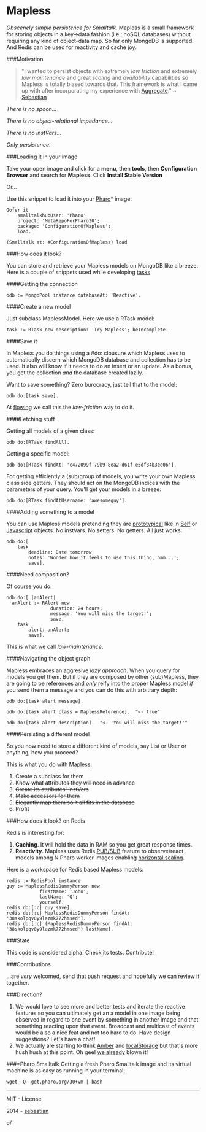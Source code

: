 Mapless
=======

*Obscenely simple persistence for Smalltalk.* Mapless is a small framework for storing objects in a key->data fashion (i.e.: noSQL databases) without requiring any kind of object-data map.  So far only MongoDB is supported. And Redis can be used for reactivity and cache joy.

###Motivation
> "I wanted to persist objects with extremely *low friction* and extremely *low maintenance* and great *scaling* and *availability* capabilities so Mapless is totally biased towards that. This framework is what I came up with after incorporating my experience with [Aggregate](https://github.com/sebastianconcept/Aggregate)." ~ [Sebastian](http://about.me/sebastianconcept)

*There is no spoon...*

*There is no object-relational impedance...*

*There is no instVars...*

*Only persistence*.

###Loading it in your image 

Take your open image and click for a **menu**, then **tools**, then **Configuration Browser** and search for **Mapless**. Click **Install Stable Version**

Or...

Use this snippet to load it into your [Pharo](http://www.pharo-project.org/home)* image:

    Gofer it 
		smalltalkhubUser: 'Pharo'
		project: 'MetaRepoForPharo30'; 
		package: 'ConfigurationOfMapless';
		load.
	
    (Smalltalk at: #ConfigurationOfMapless) load

###How does it look?

You can store  and retrieve your Mapless models on MongoDB like a breeze. Here is a couple of snippets used while developing [tasks](http://tasks.flowingconcept.com)

####Getting the connection

    odb := MongoPool instance databaseAt: 'Reactive'.
    
####Create a new model

Just subclass MaplessModel. Here we use a RTask model:    task := RTask new description: 'Try Mapless'; beIncomplete.####Save it

In Mapless you do things using a #do: clousure which Mapless uses to automatically discern which MongoDB database and collection has to be used. It also will know if it needs to do an insert or an update. As a bonus, you get the collection *and* the database created lazily. 

Want to save something? Zero burocracy, just tell that to the model:
    odb do:[task save].At [flowing](http://flowingconcept.com) we call this the *low-friction* way to do it.####Fetching stuffGetting all models of a given class:
    odb do:[RTask findAll].Getting a specific model:
    odb do:[RTask findAt: 'c472099f-79b9-8ea2-d61f-e5df34b3ed06'].For getting efficiently a (sub)group of models, you write your own Mapless class side getters. They should act on the MongoDB indices with the parameters of your query. You'll get your models in a breeze:    odb do:[RTask findAtUsername: 'awesomeguy'].####Adding something to a modelYou can use Mapless models pretending they are [prototypical](http://en.wikipedia.org/wiki/Prototype-based_programming) like in [Self](http://en.wikipedia.org/wiki/Self_(programming_language)) or [Javascript](http://en.wikipedia.org/wiki/JavaScript) objects. No instVars. No setters. No getters. All just works:    odb do:[
    	task 
    		deadline: Date tomorrow; 
    		notes: 'Wonder how it feels to use this thing, hmm...';
    		save].####Need composition? 

Of course you do:
    odb do:[ |anAlert|
      anAlert := RAlert new 
      				duration: 24 hours;
      				message: 'You will miss the target!';
      				save.
    	task 
    		alert: anAlert;
    		save].This is what [we](http://flowingconcept.com) call *low-maintenance*.
####Navigating the object graph
Mapless embraces an aggresive *lazy approach*. When you query for models you get them. But if they are composed by other (sub)Mapless, they are going to be references and *only* reify into the proper Mapless model *if* you send them a message and you can do this with arbitrary depth:

    odb do:[task alert message].   

    odb do:[task alert class = MaplessReference].  "<- true"   

    odb do:[task alert description].  "<- 'You will miss the target!'"   

####Persisting a different model

So you now need to store a different kind of models, say List or User or anything, how you proceed? 

This is what you do with Mapless:

1. Create a subclass for them
2. <del>Know what attributes they will need in advance</del>
3. <del>Create its attributes' instVars</del>
4. <del>Make accessors for them</del>
5. <del>Elegantly map them so it all fits in the database</del>
6. Profit

###How does it look? on Redis

Redis is interesting for:

1. **Caching**. It will hold the data in RAM so you get great response times.
2. **Reactivity**. Mapless uses Redis [PUB/SUB](http://redis.io/topics/pubsub) feature to observe/react models among N Pharo worker images enabling [horizontal scaling](http://en.wikipedia.org/wiki/Scalability#Horizontal_and_vertical_scaling).

Here is a workspace for Redis based Mapless models:

    redis := RedisPool instance.
    guy := MaplessRedisDummyPerson new				firstName: 'John';				lastName: 'Q';				yourself.				
    redis do:[:c| guy save].    redis do:[:c| MaplessRedisDummyPerson findAt: '38skolpqv0y9lazmk772hmsed'].
    redis do:[:c| (MaplessRedisDummyPerson findAt: '38skolpqv0y9lazmk772hmsed') lastName].

###State

This code is considered alpha. Check its tests. Contribute!

###Contributions

...are *very* welcomed, send that push request and hopefully we can review it together.

###Direction?

1. We would love to see more and better tests and iterate the reactive features so you can ultimately get an a model in one image being observed in regard to one event by something in another image and that something reacting upon that event. Broadcast and multicast of events would be also a nice feat and not too hard to do. Have design suggestions? Let's have a chat!
2. We actually are starting to think [Amber](http://amber-lang.net) and [localStorage](http://en.wikipedia.org/wiki/Web_storage) but that's more hush hush at this point. Oh gee! [we already](https://www.youtube.com/watch?v=ZDC1N5wYsMg) blown it!

###*Pharo Smalltalk
Getting a fresh Pharo Smalltalk image and its virtual machine is as easy as running in your terminal:
 
    wget -O- get.pharo.org/30+vm | bash

_______

MIT - License

2014 - [sebastian](http://about.me/sebastianconcept)

o/
